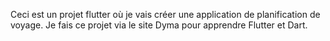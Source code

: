 Ceci est un projet flutter où je vais créer une application de planification de voyage.
Je fais ce projet via le site Dyma pour apprendre Flutter et Dart.

